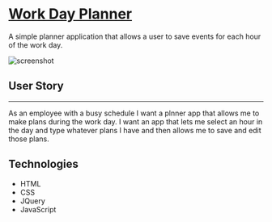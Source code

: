 # [Work Day Planner](https://Stephen-Garcia.github.io/DayPlanner/)
A simple planner application that allows a user to save events for each hour of the work day.

![screenshot](/assets/images/screenshot.png)

## User Story
---
As an employee with a busy schedule I want a plnner app that allows me to
make plans during the work day. I want an app that lets me select an hour in the day and type whatever plans I have and then allows me to save and edit those plans.

## Technologies
* HTML
* CSS
* JQuery
* JavaScript